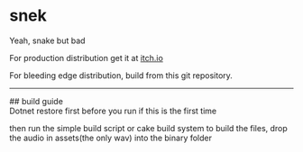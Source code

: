 # snek

Yeah, snake but bad

For production distribution get it at [itch.io](https://mxp-2095onetechguy.itch.io/snekthegam)

For bleeding edge distribution, build from this git repository.
<hr>
## build guide

<br>
Dotnet restore first before you run if this is the first time

then run the simple build script or cake build system to build the files, drop the audio in assets(the only wav) into the binary folder
